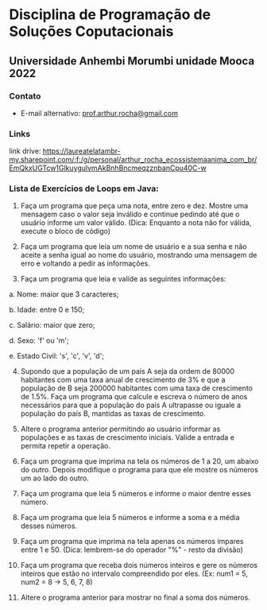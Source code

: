 # Disciplina de Programação de Soluções Coputacionais
## Universidade Anhembi Morumbi unidade Mooca 2022

### Contato

- E-mail alternativo: prof.arthur.rocha@gmail.com

### Links

link drive: https://laureatelatambr-my.sharepoint.com/:f:/g/personal/arthur_rocha_ecossistemaanima_com_br/EmQkxUGTcw1GlkuygulvmAkBnhBncmeqzznbanCpu40C-w

### Lista de Exercícios de Loops em Java:

1. Faça um programa que peça uma nota, entre zero e dez. Mostre uma mensagem caso o valor seja inválido e continue pedindo até que o usuário informe um valor válido. (Dica: Enquanto a nota não for válida, execute o bloco de código)

2. Faça um programa que leia um nome de usuário e a sua senha e não aceite a senha igual ao nome do usuário, mostrando uma mensagem de erro e voltando a pedir as informações.

3. Faça um programa que leia e valide as seguintes informações:

a. Nome: maior que 3 caracteres;

b. Idade: entre 0 e 150;

c. Salário: maior que zero;

d. Sexo: 'f' ou 'm';

e. Estado Civil: 's', 'c', 'v', 'd';

4. Supondo que a população de um país A seja da ordem de 80000 habitantes com uma taxa anual de crescimento de 3% e que a população de B seja 200000 habitantes com uma taxa de crescimento de 1.5%. Faça um programa que calcule e escreva o número de anos necessários para que a população do país A ultrapasse ou iguale a população do país B, mantidas as taxas de crescimento.

5. Altere o programa anterior permitindo ao usuário informar as populações e as taxas de crescimento iniciais. Valide a entrada e permita repetir a operação.

6. Faça um programa que imprima na tela os números de 1 a 20, um abaixo do outro. Depois modifique o programa para que ele mostre os números um ao lado do outro.

7. Faça um programa que leia 5 números e informe o maior dentre esses número.

8. Faça um programa que leia 5 números e informe a soma e a média desses números.

9. Faça um programa que imprima na tela apenas os números ímpares entre 1 e 50. (Dica: lembrem-se do operador "%" - resto da divisão)

10. Faça um programa que receba dois números inteiros e gere os números inteiros que estão no intervalo compreendido por eles. (Ex: num1 = 5, num2 = 8 -> 5, 6, 7, 8)

11. Altere o programa anterior para mostrar no final a soma dos números.


